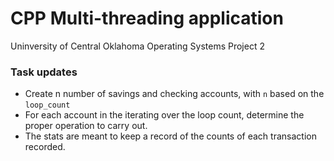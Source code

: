 # CPP Multi-threading application
Uninversity of Central Oklahoma Operating Systems Project 2

### Task updates
* Create n number of savings and checking accounts, with `n` based on the `loop_count`
* For each account in the iterating over the loop count, determine the proper operation to carry out.
* The stats are meant to keep a record of the counts of each transaction recorded.
